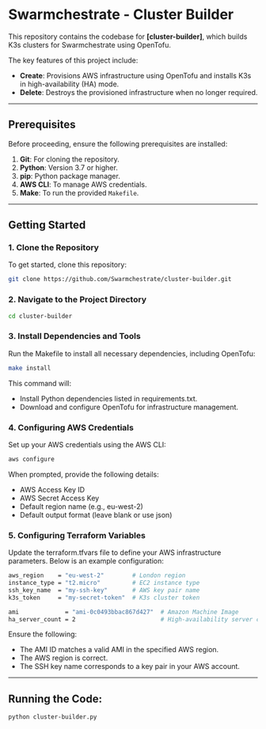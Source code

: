 # Swarmchestrate - Cluster Builder

This repository contains the codebase for **[cluster-builder]**, which builds K3s clusters for Swarmchestrate using OpenTofu.  

The key features of this project include:  
- **Create**: Provisions AWS infrastructure using OpenTofu and installs K3s in high-availability (HA) mode.  
- **Delete**: Destroys the provisioned infrastructure when no longer required. 

---

## Prerequisites

Before proceeding, ensure the following prerequisites are installed:

1. **Git**: For cloning the repository.
2. **Python**: Version 3.7 or higher.
3. **pip**: Python package manager.
4. **AWS CLI**: To manage AWS credentials.
5. **Make**: To run the provided `Makefile`.

---

## Getting Started

### 1. Clone the Repository

To get started, clone this repository:

```bash
git clone https://github.com/Swarmchestrate/cluster-builder.git
 ```

### 2. Navigate to the Project Directory

```bash
cd cluster-builder
 ```

### 3. Install Dependencies and Tools

Run the Makefile to install all necessary dependencies, including OpenTofu:

 ```bash
 make install
```

This command will:
- Install Python dependencies listed in requirements.txt.
- Download and configure OpenTofu for infrastructure management.

### 4. Configuring AWS Credentials

Set up your AWS credentials using the AWS CLI:

 ```bash
 aws configure
```

When prompted, provide the following details:
- AWS Access Key ID
- AWS Secret Access Key
- Default region name (e.g., eu-west-2)
- Default output format (leave blank or use json)

### 5. Configuring Terraform Variables
Update the terraform.tfvars file to define your AWS infrastructure parameters. Below is an example configuration:

 ```bash
aws_region    = "eu-west-2"        # London region
instance_type = "t2.micro"         # EC2 instance type
ssh_key_name  = "my-ssh-key"       # AWS key pair name
k3s_token     = "my-secret-token"  # K3s cluster token

ami             = "ami-0c0493bbac867d427"  # Amazon Machine Image
ha_server_count = 2                        # High-availability server count
```

Ensure the following:
- The AMI ID matches a valid AMI in the specified AWS region.
- The AWS region is correct.
- The SSH key name corresponds to a key pair in your AWS account.

---

## Running the Code:

 ```bash
python cluster-builder.py
```